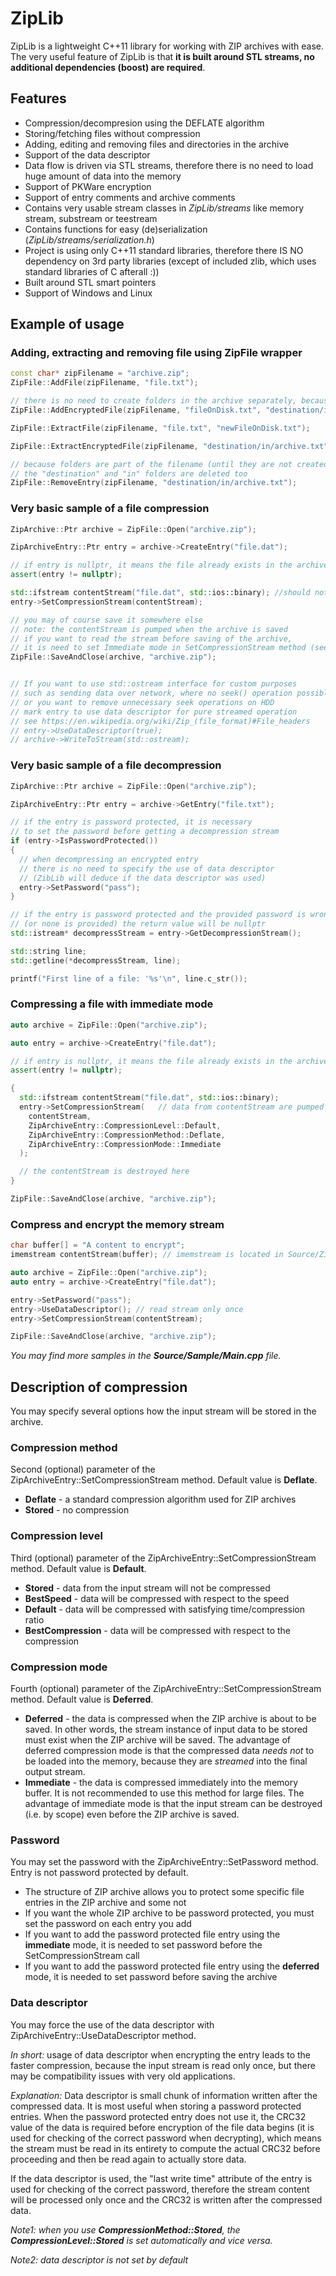 # ZipLib #
ZipLib is a lightweight C++11 library for working with ZIP archives with ease. The very useful feature of ZipLib is that **it is built around STL streams, no additional dependencies (boost) are required**.

## Features ##
* Compression/decompresion using the DEFLATE algorithm
* Storing/fetching files without compression
* Adding, editing and removing files and directories in the archive
* Support of the data descriptor
* Data flow is driven via STL streams, therefore there is no need to load huge amount of data into the memory
* Support of PKWare encryption
* Support of entry comments and archive comments
* Contains very usable stream classes in *ZipLib/streams* like memory stream, substream or teestream
* Contains functions for easy (de)serialization (*ZipLib/streams/serialization.h*)
* Project is using only C++11 standard libraries, therefore there IS NO dependency on 3rd party libraries (except of included zlib, which uses standard libraries of C afterall :))
* Built around STL smart pointers
* Support of Windows and Linux

## Example of usage ##

### Adding, extracting and removing file using ZipFile wrapper ###
```C++
const char* zipFilename = "archive.zip";
ZipFile::AddFile(zipFilename, "file.txt");

// there is no need to create folders in the archive separately, because they are part of the filename
ZipFile::AddEncryptedFile(zipFilename, "fileOnDisk.txt", "destination/in/archive.txt", "password");

ZipFile::ExtractFile(zipFilename, "file.txt", "newFileOnDisk.txt");

ZipFile::ExtractEncryptedFile(zipFilename, "destination/in/archive.txt", "encrypted.txt", "password");

// because folders are part of the filename (until they are not created separately),
// the "destination" and "in" folders are deleted too
ZipFile::RemoveEntry(zipFilename, "destination/in/archive.txt");
```


### Very basic sample of a file compression ###
```C++
ZipArchive::Ptr archive = ZipFile::Open("archive.zip");

ZipArchiveEntry::Ptr entry = archive->CreateEntry("file.dat");

// if entry is nullptr, it means the file already exists in the archive
assert(entry != nullptr); 

std::ifstream contentStream("file.dat", std::ios::binary); //should not be destroyed before archive is written
entry->SetCompressionStream(contentStream);

// you may of course save it somewhere else
// note: the contentStream is pumped when the archive is saved
// if you want to read the stream before saving of the archive,
// it is need to set Immediate mode in SetCompressionStream method (see below)
ZipFile::SaveAndClose(archive, "archive.zip");


// If you want to use std::ostream interface for custom purposes
// such as sending data over network, where no seek() operation possible
// or you want to remove unnecessary seek operations on HDD
// mark entry to use data descriptor for pure streamed operation
// see https://en.wikipedia.org/wiki/Zip_(file_format)#File_headers
// entry->UseDataDescriptor(true); 
// archive->WriteToStream(std::ostream);
```


### Very basic sample of a file decompression ###
```C++
ZipArchive::Ptr archive = ZipFile::Open("archive.zip");

ZipArchiveEntry::Ptr entry = archive->GetEntry("file.txt");

// if the entry is password protected, it is necessary
// to set the password before getting a decompression stream
if (entry->IsPasswordProtected())
{
  // when decompressing an encrypted entry
  // there is no need to specify the use of data descriptor
  // (ZibLib will deduce if the data descriptor was used)
  entry->SetPassword("pass");
}

// if the entry is password protected and the provided password is wrong
// (or none is provided) the return value will be nullptr
std::istream* decompressStream = entry->GetDecompressionStream();

std::string line;
std::getline(*decompressStream, line);

printf("First line of a file: '%s'\n", line.c_str());
```


### Compressing a file with immediate mode ###
```C++
auto archive = ZipFile::Open("archive.zip");

auto entry = archive->CreateEntry("file.dat");

// if entry is nullptr, it means the file already exists in the archive
assert(entry != nullptr); 

{
  std::ifstream contentStream("file.dat", std::ios::binary); 
  entry->SetCompressionStream(   // data from contentStream are pumped here (into the memory)
    contentStream,
    ZipArchiveEntry::CompressionLevel::Default,
    ZipArchiveEntry::CompressionMethod::Deflate,
    ZipArchiveEntry::CompressionMode::Immediate
  );

  // the contentStream is destroyed here
}

ZipFile::SaveAndClose(archive, "archive.zip");
```

### Compress and encrypt the memory stream ###
```C++
char buffer[] = "A content to encrypt";
imemstream contentStream(buffer); // imemstream is located in Source/ZipLib/streams

auto archive = ZipFile::Open("archive.zip");
auto entry = archive->CreateEntry("file.dat");

entry->SetPassword("pass");
entry->UseDataDescriptor(); // read stream only once
entry->SetCompressionStream(contentStream);

ZipFile::SaveAndClose(archive, "archive.zip");
```

*You may find more samples in the **Source/Sample/Main.cpp** file.*

## Description of compression ##
You may specify several options how the input stream will be stored in the archive.

### Compression method ###
Second (optional) parameter of the ZipArchiveEntry::SetCompressionStream method. Default value is **Deflate**.

* **Deflate** - a standard compression algorithm used for ZIP archives
* **Stored** - no compression

### Compression level ###
Third (optional) parameter of the ZipArchiveEntry::SetCompressionStream method. Default value is **Default**.

* **Stored** - data from the input stream will not be compressed
* **BestSpeed** - data will be compressed with respect to the speed
* **Default** - data will be compressed with satisfying time/compression ratio
* **BestCompression** - data will be compressed with respect to the compression

### Compression mode ###
Fourth (optional) parameter of the ZipArchiveEntry::SetCompressionStream method. Default value is **Deferred**.

* **Deferred** - the data is compressed when the ZIP archive is about to be saved. In other words, the stream instance of input data to be stored must exist when the ZIP archive will be saved. The advantage of deferred compression mode is that the compressed data *needs not* to be loaded into the memory, because they are *streamed* into the final output stream.
* **Immediate** - the data is compressed immediately into the memory buffer. It is not recommended to use this method for large files. The advantage of immediate mode is that the input stream can be destroyed (i.e. by scope) even before the ZIP archive is saved.

### Password ###
You may set the password with the ZipArchiveEntry::SetPassword method. Entry is not password protected by default.

* The structure of ZIP archive allows you to protect some specific file entries in the ZIP archive and some not
* If you want the whole ZIP archive to be password protected, you must set the password on each entry you add
* If you want to add the password protected file entry using the **immediate** mode, it is needed to set password before the SetCompressionStream call
* If you want to add the password protected file entry using the **deferred** mode, it is needed to set password before saving the archive

### Data descriptor ###
You may force the use of the data descriptor with ZipArchiveEntry::UseDataDescriptor method.

*In short:* usage of data descriptor when encrypting the entry leads to the faster compression, because the input stream is read only once, but there may be compatibility issues with very old applications.

*Explanation:* Data descriptor is small chunk of information written after the compressed data. It is most useful when storing a password protected entries. When the password protected entry does not use it, the CRC32 value of the data is required before encryption of the file data begins (it is used for checking of the correct password when decrypting), which means the stream must be read in its entirety to compute the actual CRC32 before proceeding and then be read again to actually store data.

If the data descriptor is used, the "last write time" attribute of the entry is used for checking of the correct password, therefore the stream content will be processed only once and the CRC32 is written after the compressed data.



*Note1: when you use **CompressionMethod::Stored**, the **CompressionLevel::Stored** is set automatically and vice versa.*

*Note2: data descriptor is not set by default*
